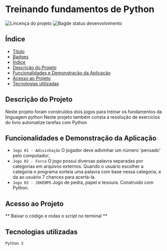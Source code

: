 # Treinando fundamentos de Python

![Lincença do projeto](	https://img.shields.io/github/license/robsonleal/pedroreceitas)
![Bagde status desenvolvimento](https://img.shields.io/static/v1?label=status&message=CONCLUÍDO&color=green)

## Índice

* [Título](#Título)
* [Badges](#badges)
* [Índice](#índice)
* [Descrição do Projeto](#descrição-do-projeto)
* [Funcionalidades e Demonstração da Aplicação](#funcionalidades-e-demonstração-da-aplicação)
* [Acesso ao Projeto](#acesso-ao-projeto)
* [Tecnologias utilizadas](#tecnologias-utilizadas)

## Descrição do Projeto

Neste projeto foram construídos dois jogos para treinar os fundamentos da linguagem python
Neste projeto também consta a resolução de exercícios do livro automatize tarefas com Python

## Funcionalidades e Demonstração da Aplicação
- `Jogo 01 - Adivinhação` O jogador deve adivinhar um número 'pensado' pelo computador;
- `Jogo 02 - Forca` O jogo possui diversas palavra separadas por categorias em arquivos externos. Quando o usuário escolher a categoria o programa sorteia uma palavra com base nessa categoria, e da ao usuário 7 chances para acertá-la.
- `Jogo 03 - JOKENPO` Jogo de pedra, papel e tesoura. Construido com Python.

## Acesso ao Projeto

** Baixar o código e rodas o script no terminal **

## Tecnologias utilizadas
`Python 3`
